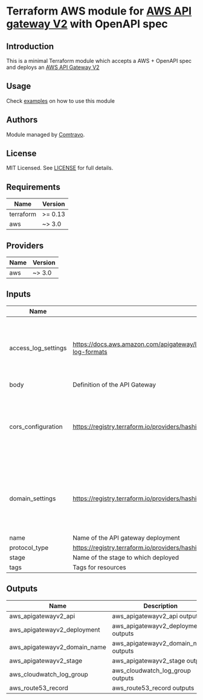 # Terraform AWS module for [AWS API gateway V2](https://docs.aws.amazon.com/apigateway/latest/developerguide/http-api.html) with OpenAPI spec

## Introduction  
This is a minimal Terraform module which accepts a AWS + OpenAPI spec and deploys an [AWS API Gateway V2](https://docs.aws.amazon.com/apigateway/latest/developerguide/http-api.html)

## Usage  
Check [examples](./examples) on how to use this module

## Authors

Module managed by [Comtravo](https://github.com/comtravo).

License
-------

MIT Licensed. See [LICENSE](LICENSE) for full details.

## Requirements

| Name | Version |
|------|---------|
| terraform | >= 0.13 |
| aws | ~> 3.0 |

## Providers

| Name | Version |
|------|---------|
| aws | ~> 3.0 |

## Inputs

| Name | Description | Type | Default | Required |
|------|-------------|------|---------|:--------:|
| access\_log\_settings | https://docs.aws.amazon.com/apigateway/latest/developerguide/set-up-logging.html#apigateway-cloudwatch-log-formats | <pre>object({<br>    format            = string<br>    retention_in_days = number<br>  })</pre> | <pre>{<br>  "format": "{ \"requestId\":\"$context.requestId\", \"ip\": \"$context.identity.sourceIp\", \"requestTime\":\"$context.requestTime\", \"httpMethod\":\"$context.httpMethod\",\"routeKey\":\"$context.routeKey\", \"status\":\"$context.status\",\"protocol\":\"$context.protocol\", \"responseLength\":\"$context.responseLength\" }",<br>  "retention_in_days": 90<br>}</pre> | no |
| body | Definition of the API Gateway | `string` | n/a | yes |
| cors\_configuration | https://registry.terraform.io/providers/hashicorp/aws/latest/docs/resources/apigatewayv2_api#cors_configuration | <pre>list(object({<br>    allow_credentials = bool<br>    allow_headers     = list(string)<br>    allow_methods     = list(string)<br>    allow_origins     = list(string)<br>    expose_headers    = list(string)<br>    max_age           = number<br>  }))</pre> | `[]` | no |
| domain\_settings | https://registry.terraform.io/providers/hashicorp/aws/latest/docs/resources/apigatewayv2_domain_name | <pre>object({<br>    enable          = bool<br>    domain_name     = string<br>    zone_id         = string<br>    certificate_arn = string<br>    endpoint_type   = string<br>    security_policy = string<br>  })</pre> | <pre>{<br>  "certificate_arn": "",<br>  "domain_name": "",<br>  "enable": false,<br>  "endpoint_type": "",<br>  "security_policy": "",<br>  "zone_id": ""<br>}</pre> | no |
| name | Name of the API gateway deployment | `string` | n/a | yes |
| protocol\_type | https://registry.terraform.io/providers/hashicorp/aws/latest/docs/resources/apigatewayv2_api#protocol_type | `string` | n/a | yes |
| stage | Name of the stage to which deployed | `string` | n/a | yes |
| tags | Tags for resources | `map` | `{}` | no |

## Outputs

| Name | Description |
|------|-------------|
| aws\_apigatewayv2\_api | aws\_apigatewayv2\_api outputs |
| aws\_apigatewayv2\_deployment | aws\_apigatewayv2\_deployment outputs |
| aws\_apigatewayv2\_domain\_name | aws\_apigatewayv2\_domain\_name outputs |
| aws\_apigatewayv2\_stage | aws\_apigatewayv2\_stage outputs |
| aws\_cloudwatch\_log\_group | aws\_cloudwatch\_log\_group outputs |
| aws\_route53\_record | aws\_route53\_record outputs |
